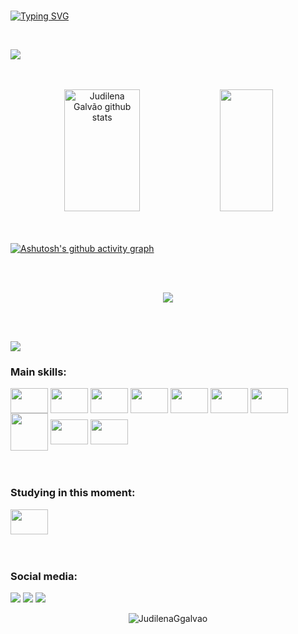 <br>

[![Typing SVG](https://readme-typing-svg.herokuapp.com/?color=7f2299&size=35&center=true&vCenter=true&width=1000&lines=Hello,+My+name+is+Judilena+Galvão;I'm+19+years+old;I'm+from+Brazil;I'm+a+student+of+systems+and+Development;Be+Welcome!+:%29)](https://git.io/typing-svg)

<br>

<a href="https://www.youtube.com/watch?v=dQw4w9WgXcQ"><img src="https://user-images.githubusercontent.com/73097560/115834477-dbab4500-a447-11eb-908a-139a6edaec5c.gif"></a>

<br>
<br>

<div align="center">  
  <img width="49%" height="195px" src="https://github-readme-stats.vercel.app/api?username=JudilenaGalvao&show_icons=true&count_private=true&hide_border=true&title_color=7f2299&icon_color=ab6abd&text_color=c9d1d9&bg_color=0d1117" alt="Judilena Galvão github stats" /> 
  <img width="41%" height="195px" src="https://github-readme-stats.vercel.app/api/top-langs/?username=JudilenaGalvao&layout=compact&hide_border=true&title_color=7f2299&text_color=ff91a4&bg_color=0d1117" />
</div>

<br>
<br>


[![Ashutosh's github activity graph](https://github-readme-activity-graph.cyclic.app/graph?username=JudilenaGalvao&bg_color=0d1117&color=89388f&line=60207e&point=c9d1d9&area=true&hide_border=true)](https://github.com/ashutosh00710/github-readme-activity-graph)

 
<br>
<br>

<p align="center">
  <img src="https://github-profile-trophy.vercel.app/?username=JudilenaGalvao&theme=dracula&row=2&no-bg=true&column=3&margin-w=15&margin-h=15" />
  
</p>


<br>
<br>

<a href="https://www.youtube.com/watch?v=dQw4w9WgXcQ"><img src="https://user-images.githubusercontent.com/73097560/115834477-dbab4500-a447-11eb-908a-139a6edaec5c.gif"></a>

 ### Main skills:
 
 <div>
    <img align="center" height="40" width="60" src="https://cdn.jsdelivr.net/gh/devicons/devicon/icons/java/java-original-wordmark.svg" />
    <img align="center" height="40" width="60" src="https://cdn.jsdelivr.net/gh/devicons/devicon/icons/javascript/javascript-plain.svg" />
    <img align="center" height="40" width="60" src="https://cdn.jsdelivr.net/gh/devicons/devicon/icons/c/c-original.svg" />
    <img align="center" height="40" width="60" src="https://cdn.jsdelivr.net/gh/devicons/devicon/icons/cplusplus/cplusplus-original.svg" />
    <img align="center" height="40" width="60" src="https://cdn.jsdelivr.net/gh/devicons/devicon/icons/csharp/csharp-original.svg" />
    <img align="center" height="40" width="60" img src="https://cdn.jsdelivr.net/gh/devicons/devicon/icons/html5/html5-original.svg" />
    <img align="center" height="40" width="60" src="https://cdn.jsdelivr.net/gh/devicons/devicon/icons/css3/css3-original.svg" />
    <img align="center" height="60" width="60" src="https://cdn.jsdelivr.net/gh/devicons/devicon/icons/php/php-original.svg" />
    <img align="center" height="40" width="60" src="https://cdn.jsdelivr.net/gh/devicons/devicon/icons/postgresql/postgresql-original.svg" />
    <img align="center" height="40" width="60" img src="https://cdn.jsdelivr.net/gh/devicons/devicon/icons/mysql/mysql-original.svg" />
 </div>
 
 <br>
 <br>
 
 ### Studying in this moment:
 
 <div>
    <img align="center" height="40" width="60" src="https://cdn.jsdelivr.net/gh/devicons/devicon/icons/spring/spring-original-wordmark.svg" />
 </div>
 
 <br>
 <br>
 
 ### Social media:
 
 <div>
    <div>
  <a href="https://instagram.com/judilenagalvao" target="_blank"><img src="https://img.shields.io/badge/-Instagram-%23E4405F?style=for-the-badge&logo=instagram&logoColor=white" target="_blank"></a>
 <a href="https://discord.gg/npe8Xj4G" target="_blank"><img src="https://img.shields.io/badge/Discord-7289DA?style=for-the-badge&logo=discord&logoColor=white" target="_blank"></a> 
  <a href = "https://judilenag@gmail.com"><img src="https://img.shields.io/badge/-Gmail-%23333?style=for-the-badge&logo=gmail&logoColor=white" target="_blank"></a>
 </div>
 
 
 <p align="center"> <img src="https://komarev.com/ghpvc/?username=JudilenaGalvao&label=Profile%20views&color=7f2299&style=background:#3630a3;color:white;" alt="JudilenaGgalvao" /> </p>
 
